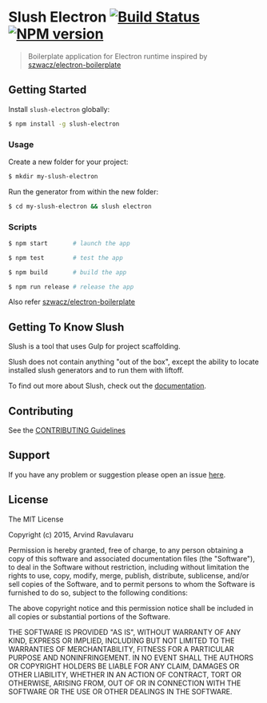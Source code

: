 # Slush Electron [![Build Status](https://secure.travis-ci.org/arvindr21/slush-electron.png?branch=master)](https://travis-ci.org/arvindr21/slush-electron) [![NPM version](https://badge-me.herokuapp.com/api/npm/slush-electron.png)](http://badges.enytc.com/for/npm/slush-electron)

> Boilerplate application for Electron runtime inspired by [szwacz/electron-boilerplate](https://github.com/szwacz/electron-boilerplate)


## Getting Started

Install `slush-electron` globally:

```bash
$ npm install -g slush-electron
```

### Usage

Create a new folder for your project:

```bash
$ mkdir my-slush-electron
```

Run the generator from within the new folder:

```bash
$ cd my-slush-electron && slush electron
```

### Scripts

```bash
$ npm start       # launch the app

$ npm test        # test the app

$ npm build       # build the app

$ npm run release # release the app

```

Also refer [szwacz/electron-boilerplate](https://github.com/szwacz/electron-boilerplate)

## Getting To Know Slush

Slush is a tool that uses Gulp for project scaffolding.

Slush does not contain anything "out of the box", except the ability to locate installed slush generators and to run them with liftoff.

To find out more about Slush, check out the [documentation](https://github.com/slushjs/slush).

## Contributing

See the [CONTRIBUTING Guidelines](https://github.com/arvindr21/slush-electron/blob/master/CONTRIBUTING.md)

## Support
If you have any problem or suggestion please open an issue [here](https://github.com/arvindr21/slush-electron/issues).

## License 

The MIT License

Copyright (c) 2015, Arvind Ravulavaru

Permission is hereby granted, free of charge, to any person
obtaining a copy of this software and associated documentation
files (the "Software"), to deal in the Software without
restriction, including without limitation the rights to use,
copy, modify, merge, publish, distribute, sublicense, and/or sell
copies of the Software, and to permit persons to whom the
Software is furnished to do so, subject to the following
conditions:

The above copyright notice and this permission notice shall be
included in all copies or substantial portions of the Software.

THE SOFTWARE IS PROVIDED "AS IS", WITHOUT WARRANTY OF ANY KIND,
EXPRESS OR IMPLIED, INCLUDING BUT NOT LIMITED TO THE WARRANTIES
OF MERCHANTABILITY, FITNESS FOR A PARTICULAR PURPOSE AND
NONINFRINGEMENT. IN NO EVENT SHALL THE AUTHORS OR COPYRIGHT
HOLDERS BE LIABLE FOR ANY CLAIM, DAMAGES OR OTHER LIABILITY,
WHETHER IN AN ACTION OF CONTRACT, TORT OR OTHERWISE, ARISING
FROM, OUT OF OR IN CONNECTION WITH THE SOFTWARE OR THE USE OR
OTHER DEALINGS IN THE SOFTWARE.

